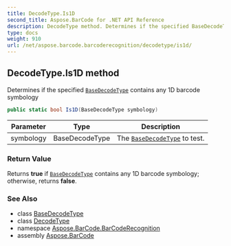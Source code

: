 ```yaml
---
title: DecodeType.Is1D
second_title: Aspose.BarCode for .NET API Reference
description: DecodeType method. Determines if the specified BaseDecodeType contains any 1D barcode symbology
type: docs
weight: 910
url: /net/aspose.barcode.barcoderecognition/decodetype/is1d/
---
```

## DecodeType.Is1D method

Determines if the specified [`BaseDecodeType`](../../basedecodetype/) contains any 1D barcode symbology

```csharp
public static bool Is1D(BaseDecodeType symbology)
```

| Parameter | Type | Description |
| --- | --- | --- |
| symbology | BaseDecodeType | The [`BaseDecodeType`](../../basedecodetype/) to test. |

### Return Value

Returns **true** if [`BaseDecodeType`](../../basedecodetype/) contains any 1D barcode symbology; otherwise, returns **false**.

### See Also

* class [BaseDecodeType](../../basedecodetype/)
* class [DecodeType](../)
* namespace [Aspose.BarCode.BarCodeRecognition](../../decodetype/)
* assembly [Aspose.BarCode](../../../)



